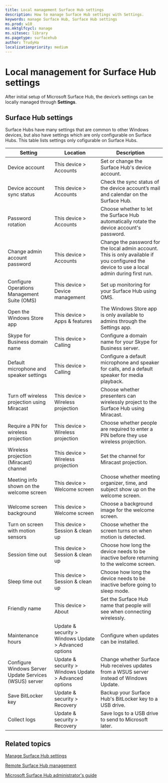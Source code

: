 ```yaml
---
title: Local management Surface Hub settings
description: How to manage Surface Hub settings with Settings.
keywords: manage Surface Hub, Surface Hub settings
ms.prod: w10
ms.mktglfcycl: manage
ms.sitesec: library
ms.pagetype: surfacehub
author: TrudyHa
localizationpriority: medium
---
```


# Local management for Surface Hub settings

After initial setup of Microsoft Surface Hub, the device’s settings can be locally managed through **Settings**.

## Surface Hub settings

Surface Hubs have many settings that are common to other Windows devices, but also have settings which are only configurable on Surface Hubs. This table lists settings only cofigurable on Surface Hubs. 

| Setting | Location | Description |
| ------- | -------- | ----------- |
| Device account | This device > Accounts | Set or change the Surface Hub's device account. |
| Device account sync status | This device > Accounts | Check the sync status of the device account’s mail and calendar on the Surface Hub. |
| Password rotation | This device > Accounts | Choose whether to let the Surface Hub automatically rotate the device account's password. |
| Change admin account password  | This device > Accounts | Change the password for the local admin account. This is only available if you configured the device to use a local admin during first run. |
| Configure Operations Management Suite (OMS) | This device > Device management | Set up monitoring for your Surface Hub using OMS. |
| Open the Windows Store app | This device > Apps & features | The Windows Store app is only available to admins through the Settings app. |
| Skype for Business domain name | This device > Calling | Configure a domain name for your Skype for Business server. |
| Default microphone and speaker settings | This device > Calling | Configure a default microphone and speaker for calls, and a default speaker for media playback. |
| Turn off wireless projection using Miracast | This device > Wireless projection | Choose whether presenters can wirelessly project to the Surface Hub using Miracast. |
| Require a PIN for wireless projection | This device > Wireless projection | Choose whether people are required to enter a PIN before they use wireless projection. |
| Wireless projection (Miracast) channel | This device > Wireless projection | Set the channel for Miracast projection. |
| Meeting info shown on the welcome screen | This device > Welcome screen | Choose whether meeting organizer, time, and subject show up on the welcome screen. |
| Welcome screen background |  This device > Welcome screen | Choose a background image for the welcome screen. |
| Turn on screen with motion sensors | This device > Session & clean up | Choose whether the screen turns on when motion is detected. |
| Session time out | This device > Session & clean up | Choose how long the device needs to be inactive before returning to the welcome screen. |
| Sleep time out | This device > Session & clean up | Choose how long the device needs to be inactive before going to sleep mode. |
| Friendly name | This device > About | Set the Surface Hub name that people will see when connecting wirelessly. |
| Maintenance hours | Update & security > Windows Update > Advanced options | Configure when updates can be installed. |
| Configure Windows Server Update Services (WSUS) server | Update & security > Windows Update > Advanced options | Change whether Surface Hub receives updates from a WSUS server instead of Windows Update. |
| Save BitLocker key | Update & security > Recovery | Backup your Surface Hub's BitLocker key to a USB drive. |
| Collect logs | Update & security > Recovery | Save logs to a USB drive to send to Microsoft later. | 

## Related topics

[Manage Surface Hub settings](manage-surface-hub-settings.md)

[Remote Surface Hub management](remote-surface-hub-management.md)

[Microsoft Surface Hub administrator's guide](surface-hub-administrators-guide.md)